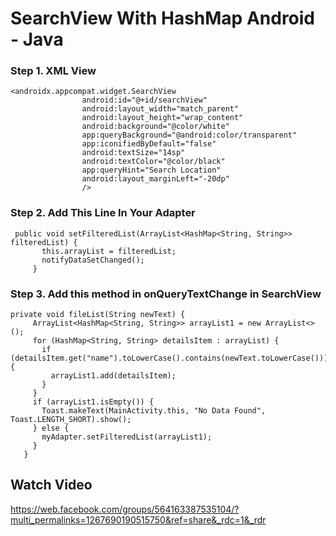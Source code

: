 # SearchView With HashMap Android - Java


### Step 1. XML View

```
<androidx.appcompat.widget.SearchView
                android:id="@+id/searchView"
                android:layout_width="match_parent"
                android:layout_height="wrap_content"
                android:background="@color/white"
                app:queryBackground="@android:color/transparent"
                app:iconifiedByDefault="false"
                android:textSize="14sp"
                android:textColor="@color/black"
                app:queryHint="Search Location"
                android:layout_marginLeft="-20dp"
                />
```


### Step 2. Add This Line In Your Adapter

```
 public void setFilteredList(ArrayList<HashMap<String, String>> filteredList) {  
       this.arrayList = filteredList;  
       notifyDataSetChanged();  
     }  
```


### Step 3. Add this method in onQueryTextChange in SearchView

```
private void fileList(String newText) {  
     ArrayList<HashMap<String, String>> arrayList1 = new ArrayList<>();  
     for (HashMap<String, String> detailsItem : arrayList) {  
       if (detailsItem.get("name").toLowerCase().contains(newText.toLowerCase())) {  
         arrayList1.add(detailsItem);  
       }  
     }  
     if (arrayList1.isEmpty()) {  
       Toast.makeText(MainActivity.this, "No Data Found", Toast.LENGTH_SHORT).show();  
     } else {  
       myAdapter.setFilteredList(arrayList1);  
     }  
   }  
```



## Watch Video

https://web.facebook.com/groups/564163387535104/?multi_permalinks=1267690190515750&ref=share&_rdc=1&_rdr
